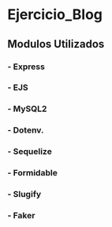 # Ejercicio_Blog

## Modulos Utilizados

### - Express

### - EJS

### - MySQL2

### - Dotenv.

### - Sequelize

### - Formidable

### - Slugify

### - Faker
